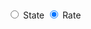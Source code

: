 <!DOCTYPE html>
<html>
<head>
<script src="http://d3js.org/d3.v3.min.js"></script>
  <style type="text/css">
    rect {
       
        fill-opacity: .8;
    }
    text {
        font: 10px sans-serif;
    }
    text.barText{
    	 font: 10px sans-serif;
    }
     text.stateText{
    	 font: 10px sans-serif;
    }
  </style>
</head>
<body>
<br>
<br>
<form>
<label><input class="rdState" type="radio" name="order" value="state"> State</label>
<label><input class="rdRate" type="radio" name="order" value="rate" checked> Rate</label>
</form>

  <script type="text/javascript">
var data1;
    var margin = {top: 50, bottom: 10, left:300, right: 40};
    var width = 900 - margin.left - margin.right;
    var height = 900 - margin.top - margin.bottom;

    var xScale = d3.scale.linear().range([0, width]);
    var yScale = d3.scale.ordinal().rangeRoundBands([0, height], .8, 0);

    var bar_height = 15;

	var rateSortFlag =1;
	var stateSortFlag =1;
	
    var state = function(d) { return d.State; };

    var svg = d3.select("body").append("svg")
      .attr("width", width+margin.left+margin.right)
      .attr("height", height+margin.top+margin.bottom); 


    var g = svg.append("g")
      .attr("transform", "translate("+margin.left+","+margin.top+")");

/**
 *This function sorts the dataset in ascending
 * order based on Rate
 */
function sortAscendingRate(data){
      	var j,k;
		var temp;
	for( j=0; j<data.length; j++)
	{
		for(k=0; k<data.length; k++)
		{
			if(parseFloat(data[j].Rate)<parseFloat(data[k].Rate))
			{
				temp = data[j];
				data[j]= data[k];
				data[k]= temp;
			}
		}	

	}
}

/**
 *This function sorts the dataset in descending
 * order based on Rate
 */
function sortDescendingRate(data){
      	var j,k;
		var temp;
	for( j=0; j<data.length; j++)
	{
		for(k=0; k<data.length; k++)
		{
			if(parseFloat(data[j].Rate)>parseFloat(data[k].Rate))
			{
				temp = data[j];
				data[j]= data[k];
				data[k]= temp;
			}
		}	

	}
}

/**
 *This function sorts the dataset in ascending
 * order based on State
 */
function sortAscendingState(data){
      	var j,k;
		var temp;
	for( j=0; j<data.length; j++)
	{
		for(k=0; k<data.length; k++)
		{
			if(data[j].State<data[k].State)
			{
				temp = data[j];
				data[j]= data[k];
				data[k]= temp;
			}
		}	

	}
}

/**
 *This function sorts the dataset in descending
 * order based on State
 */
function sortDescendingState(data){
      	var j,k;
		var temp;
	for( j=0; j<data.length; j++)
	{
		for(k=0; k<data.length; k++)
		{
			if(data[j].State>data[k].State)
			{
				temp = data[j];
				data[j]= data[k];
				data[k]= temp;
			}
		}	

	}
}

/*
 * This function displays the chart
 */
d3.tsv("unemp_states_us_nov_2013.tsv", function(data) {
      var max = d3.max(data, function(d) { return d.Rate; } );
      var min = 0;

      xScale.domain([min, max]);
      yScale.domain(data.map(state));

	//display title
	g.append("text") 
		.attr("x", (width / 2)) 
      	.attr("y", 0 - (margin.top / 2))
      	.attr("text-anchor", "middle") 
      	.style("font-size", "16px") 
      	.style("text-decoration", "underline") 
      	.text("Unemployment Rates for States")
      		.attr("fill","black");
      var  color = new Array();		
      var groups = g.append("g")
        .selectAll("g")
        .data(data)
      .enter()
        .append("g")
        .attr("transform", function(d, i) { return "translate(0, " + yScale(d.State) +")"; });
      		
      //display bar chart
      var bars = groups
        .append("rect")
        .attr("width", function(d) { return xScale(d.Rate); })
        .attr("height", bar_height)
         
   		// define color scale     	      	
  		 color = d3.scale.linear()
  				  .domain([0, svg.selectAll("rect")[0].length])
  				  .interpolate(d3.interpolateRgb)
  				  .range(["orangered", "silver"]);
  		
  		//apply color scale to chart
  		svg.selectAll("rect")		  
  		.attr("fill",function(d,i){
        	 return color(d.Rate);
        	}) 
        	
        // display Rate at the end of the bar chart 				        	
        groups.append("text")
		 .attr("class","barText") 
        .attr("x", function(d) { return xScale(d.Rate); })
        .attr("y", function(d) { return bar_height/2; })
        .attr("text-anchor","middle")
         .attr("dx", -10)
        .attr("dy", bar_height/3)
        .text(function(d) { return d.Rate; })
       	.attr("fill","white");
       	
       	//display State on Y axis
       	groups
       	.append("text")
       	.attr("class","stateText") 
       	.attr("text-anchor","end")
        .attr("x", function(d) { return -2; })
        .attr("y", function(d) { return (bar_height-3); })
        .text(function(d) { return d.State; })
       	.attr("fill","teal")
       	
       	//bind sort functions to radio buttons
       	d3.selectAll("input.rdState").on("click", reorderState);
       	d3.selectAll("input.rdRate").on("click", reorderRate);
     
     	/*
     	* This function transforms the chart 
     	*/
      	function transformChart(){
      	
      		//update bar chart
       		svg.selectAll("rect")
       		.data(data)
       		.transition()
  			.duration(100)
  			.attr("width", function(d) { return xScale(d.Rate); })
  			.attr("x", (width / 150))
  			.attr("fill",function(d,i){
        	 return color(d.Rate);
        	})
       		
       		//update Rate on the bar chart
       		 svg.selectAll("text.barText")
       		 .data(data)
       		.transition()
  			.duration(100)
        	.attr("x", function(d) { return xScale(d.Rate); })
        	.attr("text-anchor","middle")
        	 .attr("dx", -10)
        	.attr("dy", bar_height/3)
        	.text(function(d) { return d.Rate; })
        
       		 //Update States
        	 svg.selectAll("text.stateText")
       	 	.data(data)
       		.transition()
  			.duration(100)
       		 .attr("x", function(d) { return -2; })
        	.attr("text-anchor","end")
        	.attr("dx", -10)
        	.attr("dy", bar_height/4)
        	.text(function(d) { return d.State; })
        
        
       	}
          	
        /*
        *This function calculates 
        * the scale
        */
        function calculateScale()
        {

     	 var max = d3.max(data, function(d) { return d.Rate; } );
    	  var min = 0;

     	 xScale.domain([min, max]);
     	 yScale.domain(data.map(state));
        
        }
        
        //This function sorts chart as per state
        function reorderState(){
        
       		if(stateSortFlag ==1 ){
       			sortAscendingState(data);
       			stateSortFlag=-1;
       		}else{
       			sortDescendingState(data);
       			stateSortFlag=1;
       		}
      		calculateScale();
       		transformChart();
        }
        
        //This function sorts chart as per Rate
       	function reorderRate()
       	{
       		if(rateSortFlag ==1 ){
				sortAscendingRate(data);
       			rateSortFlag=-1;
       		}else{
       			sortDescendingRate(data);
       			rateSortFlag=1;
       		}
      		calculateScale();
       		transformChart();
       	 } 
	 });
    

  </script>
</body>
</html>
